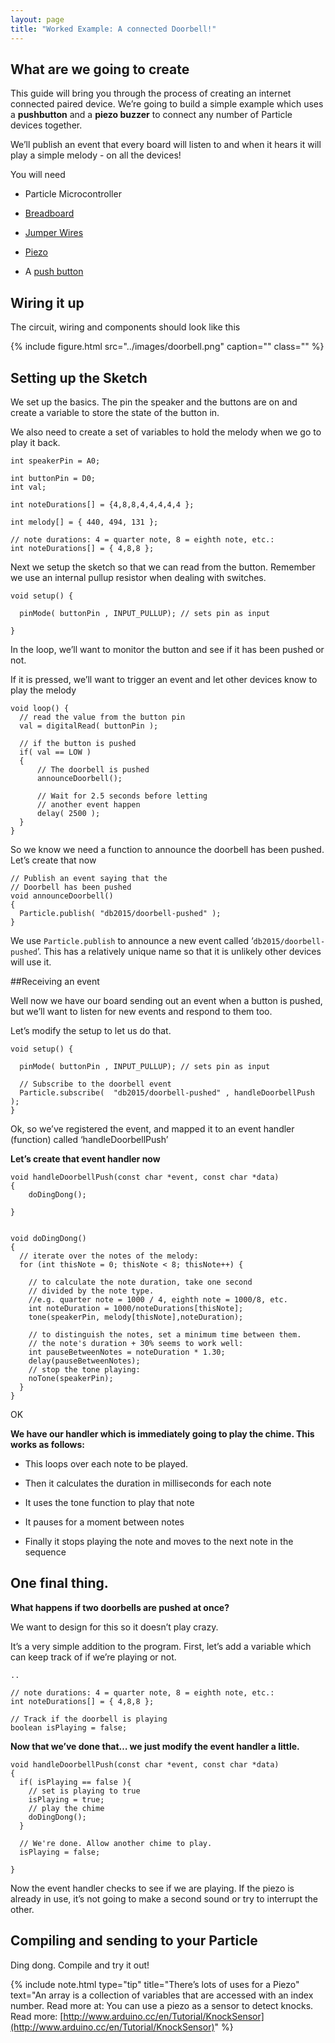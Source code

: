 ```yaml
---
layout: page
title: "Worked Example: A connected Doorbell!"
---
```




## What are we going to create

This guide will bring you through the process of creating an internet connected paired device. We’re going to build a simple example which uses a **pushbutton** and a **piezo buzzer** to connect any number of Particle devices together. 

We’ll publish an event that every board will listen to and when it hears it will play a simple melody - on all the devices! 

You will need

* Particle Microcontroller 

* [Breadboard]({{site.baseurl}}/1-a-simple-internet-appliance/breadboards)

* [Jumper Wires]({{site.baseurl}}/1-a-simple-internet-appliance/jumpers)

* [Piezo]({{site.baseurl}}/5-getting-input/piezo)

* A [push button]({{site.baseurl}}/5-getting-input/buttons)


## Wiring it up 

The circuit, wiring and components should look like this

{% include figure.html src="../images/doorbell.png" caption="" class="" %}


## Setting up the Sketch 

We set up the basics. The pin the speaker and the buttons are on and create a variable to store the state of the button in. 

We also need to create a set of variables to hold the melody when we go to play it back.

````
int speakerPin = A0;

int buttonPin = D0;
int val;

int noteDurations[] = {4,8,8,4,4,4,4,4 };

int melody[] = { 440, 494, 131 };

// note durations: 4 = quarter note, 8 = eighth note, etc.:
int noteDurations[] = { 4,8,8 };
````

Next we setup the sketch so that we can read from the button. Remember we use an internal pullup resistor when dealing with switches. 

````
void setup() {
  
  pinMode( buttonPin , INPUT_PULLUP); // sets pin as input

}
````

In the loop, we’ll want to monitor the button and see if it has been pushed or not.

If it is pressed, we’ll want to trigger an event and let other devices know to play the melody

````
void loop() {
  // read the value from the button pin
  val = digitalRead( buttonPin );

  // if the button is pushed
  if( val == LOW )
  {
      // The doorbell is pushed
      announceDoorbell();

      // Wait for 2.5 seconds before letting
      // another event happen
      delay( 2500 );
  }
}
````



So we know we need a function to announce the doorbell has been pushed. Let’s create that now

````
// Publish an event saying that the
// Doorbell has been pushed
void announceDoorbell()
{
  Particle.publish( "db2015/doorbell-pushed" );
}
````

We use <code>Particle.publish</code> to announce a new event called ‘<code>db2015/doorbell-pushed</code>’. This has a relatively unique name so that it is unlikely other devices will use it. 

##Receiving an event 

Well now we have our board sending out an event when a button is pushed, but we’ll want to listen for new events and respond to them too. 

Let’s modify the setup to let us do that.


````
void setup() {
  
  pinMode( buttonPin , INPUT_PULLUP); // sets pin as input

  // Subscribe to the doorbell event
  Particle.subscribe(  "db2015/doorbell-pushed" , handleDoorbellPush );  
}
````

Ok, so we’ve registered the event, and mapped it to an event handler (function) called ‘handleDoorbellPush’

**Let’s create that event handler now**

````
void handleDoorbellPush(const char *event, const char *data)
{
    doDingDong();

}


void doDingDong()
{
  // iterate over the notes of the melody:
  for (int thisNote = 0; thisNote < 8; thisNote++) {

    // to calculate the note duration, take one second
    // divided by the note type.
    //e.g. quarter note = 1000 / 4, eighth note = 1000/8, etc.
    int noteDuration = 1000/noteDurations[thisNote];
    tone(speakerPin, melody[thisNote],noteDuration);

    // to distinguish the notes, set a minimum time between them.
    // the note's duration + 30% seems to work well:
    int pauseBetweenNotes = noteDuration * 1.30;
    delay(pauseBetweenNotes);
    // stop the tone playing:
    noTone(speakerPin);
  }
}
````

OK

**We have our handler which is immediately going to play the chime. This works as follows:**

* This loops over each note to be played.

* Then it calculates the duration in milliseconds for each note

* It uses the tone function to play that note 

* It pauses for a moment between notes

* Finally it stops playing the note and moves to the next note in the sequence

## One final thing.

**What happens if two doorbells are pushed at once?**

We want to design for this so it doesn’t play crazy. 

It’s a very simple addition to the program. First, let’s add a variable which can keep track of if we’re playing or not.

````
..

// note durations: 4 = quarter note, 8 = eighth note, etc.:
int noteDurations[] = { 4,8,8 };

// Track if the doorbell is playing
boolean isPlaying = false;
````

**Now that we’ve done that… we just modify the event handler a little.**

````
void handleDoorbellPush(const char *event, const char *data)
{
  if( isPlaying == false ){
    // set is playing to true
    isPlaying = true;
    // play the chime
    doDingDong();
  }
  
  // We're done. Allow another chime to play.
  isPlaying = false;

}

````



Now the event handler checks to see if we are playing. If the piezo is already in use, it’s not going to make a second sound or try to interrupt the other. 

## Compiling and sending to your Particle

Ding dong. Compile and try it out! 

{% include note.html type="tip" title="There’s lots of uses for a Piezo" text="An array is a collection of variables that are accessed with an index number.  Read more at: You can use a piezo as a sensor to detect knocks. Read more: [http://www.arduino.cc/en/Tutorial/KnockSensor](http://www.arduino.cc/en/Tutorial/KnockSensor)" %}



